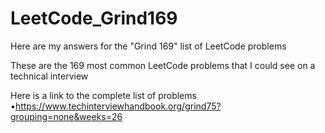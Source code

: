 # LeetCode_Grind169  
  
Here are my answers for the "Grind 169" list of LeetCode problems  
  
These are the 169 most common LeetCode problems that I could see on a technical interview  
  
Here is a link to the complete list of problems  
•https://www.techinterviewhandbook.org/grind75?grouping=none&weeks=26  
